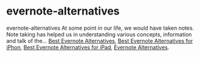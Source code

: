 # evernote-alternatives
evernote-alternatives
At some point in our life, we would have taken notes.  Note taking has helped us in understanding various concepts, information and talk of the...
[Best Evernote Alternatives](https://geekeasier.com/best-evernote-alternatives-for-iphone-or-ipad/4896/),
[Best Evernote Alternatives for iPhon](https://geekeasier.com/best-evernote-alternatives-for-iphone-or-ipad/4896/),
[Best Evernote Alternatives for iPad](https://geekeasier.com/best-evernote-alternatives-for-iphone-or-ipad/4896/),
[Evernote Alternatives](https://geekeasier.com/best-evernote-alternatives-for-iphone-or-ipad/4896/).
